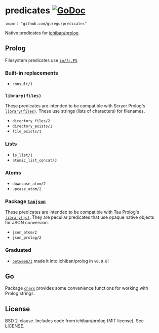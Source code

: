 # predicates [![GoDoc](https://godoc.org/github.com/guregu/predicates?status.svg)](https://godoc.org/github.com/guregu/predicates)
`import "github.com/guregu/predicates"`

Native predicates for [ichiban/prolog](https://github.com/ichiban/prolog).

## Prolog

Filesystem predicates use [`io/fs.FS`](https://pkg.go.dev/io/fs). 

### Built-in replacements

- `consult/1`

### `library(files)`

These predicates are intended to be compatible with Scryer Prolog's [`library(files)`](https://github.com/mthom/scryer-prolog/blob/master/src/lib/files.pl).
These use strings (lists of characters) for filenames.

- `directory_files/2`
- `directory_exists/1`
- `file_exists/1`

### Lists

- `is_list/1`
- `atomic_list_concat/3`

### Atoms

- `downcase_atom/2`
- `upcase_atom/2`

### Package [`taujson`](https://godoc.org/github.com/guregu/predicates/taujson)

These predicates are intended to be compatible with Tau Prolog's [`library(js)`](http://tau-prolog.org/documentation#js).
They are peculiar predicates that use opaque native objects for JSON conversion.

- `json_atom/2`
- `json_prolog/2`

### Graduated

- [`between/3`](https://github.com/ichiban/prolog/releases/tag/v0.9.0) made it into ichiban/prolog in `v0.9.0`!

## Go

Package [`chars`](https://godoc.org/github.com/guregu/predicates/chars) provides some convenience functions for working with Prolog strings.

## License

BSD 2-clause. Includes code from ichiban/prolog (MIT license).
See LICENSE.